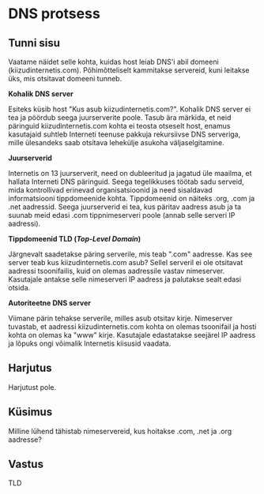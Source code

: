 ﻿# DNS protsess

## Tunni sisu

Vaatame näidet selle kohta, kuidas host leiab DNS'i abil domeeni (kiizudinternetis.com). Põhimõtteliselt kammitakse servereid, kuni leitakse üks, mis otsitavat domeeni tunneb.

<b>Kohalik DNS server</b>

Esiteks küsib host "Kus asub kiizudinternetis.com?". Kohalik DNS server ei tea ja pöördub seega juurserverite poole. Tasub ära märkida, et neid päringuid kiizudinternetis.com kohta ei teosta otseselt host, enamus kasutajaid suhtleb Interneti teenuse pakkuja rekursiivse DNS serveriga, mille ülesandeks saab otsitava lehekülje asukoha väljaselgitamine.

<b>Juurserverid</b>

Internetis on 13 juurserverit, need on dubleeritud ja jagatud üle maailma, et hallata Interneti DNS päringuid. Seega tegelikkuses töötab sadu serveid, mida kontrollivad erinevad organisatsioonid ja need sisaldavad informatsiooni tippdomeenide kohta. Tippdomeenid on näiteks  .org, .com ja .net aadressid. Seega juurserverid ei tea, kus päritav aadress asub ja ta suunab meid edasi .com tippnimeserveri poole (annab selle serveri IP aadressi).

<b>Tippdomeenid TLD (*Top-Level Domain*)</b>

Järgnevalt saadetakse päring serverile, mis teab ".com" aadresse. Kas see server teab kus kiizudinternetis.com asub? Sellel serveril ei ole otsitavat aadressi tsoonifailis, kuid on olemas aadressile vastav nimeserver. Kasutajale antakse selle nimeserveri IP aadress ja palutakse sealt edasi otsida.

<b>Autoriteetne DNS server</b>

Viimane pärin tehakse serverile, milles asub otsitav kirje. Nimeserver tuvastab, et aadressi kiizudinternetis.com kohta on olemas tsoonifail ja hosti kohta on olemas ka "www" kirje. Kasutajale edastatakse seejärel IP aadress ja lõpuks ongi võimalik Internetis kiisusid vaadata.

## Harjutus

Harjutust pole.

## Küsimus

Milline lühend tähistab nimeservereid, kus hoitakse .com, .net ja .org aadresse?

## Vastus

TLD
